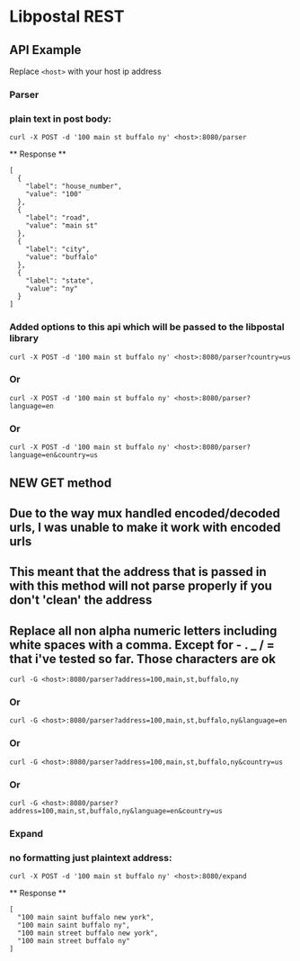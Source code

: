 # Libpostal REST

## API Example

Replace `<host>` with your host ip address

### Parser
### plain text in post body:
`curl -X POST -d '100 main st buffalo ny' <host>:8080/parser`

** Response **
```
[
  {
    "label": "house_number",
    "value": "100"
  },
  {
    "label": "road",
    "value": "main st"
  },
  {
    "label": "city",
    "value": "buffalo"
  },
  {
    "label": "state",
    "value": "ny"
  }
]
```

### Added options to this api which will be passed to the libpostal library
`curl -X POST -d '100 main st buffalo ny' <host>:8080/parser?country=us`

### Or
`curl -X POST -d '100 main st buffalo ny' <host>:8080/parser?language=en`

### Or
`curl -X POST -d '100 main st buffalo ny' <host>:8080/parser?language=en&country=us`

## NEW GET method
## Due to the way mux handled encoded/decoded urls, I was unable to make it work with encoded urls
## This meant that the address that is passed in with this method will not parse properly if you don't 'clean' the address
## Replace all non alpha numeric letters including white spaces with a comma. Except for - . _ / = that i've tested so far. Those characters are ok
`curl -G <host>:8080/parser?address=100,main,st,buffalo,ny`

### Or
`curl -G <host>:8080/parser?address=100,main,st,buffalo,ny&language=en`

### Or
`curl -G <host>:8080/parser?address=100,main,st,buffalo,ny&country=us`

### Or
`curl -G <host>:8080/parser?address=100,main,st,buffalo,ny&language=en&country=us`


### Expand
### no formatting just plaintext address:
`curl -X POST -d '100 main st buffalo ny' <host>:8080/expand`

** Response **
```
[
  "100 main saint buffalo new york",
  "100 main saint buffalo ny",
  "100 main street buffalo new york",
  "100 main street buffalo ny"
]
```
